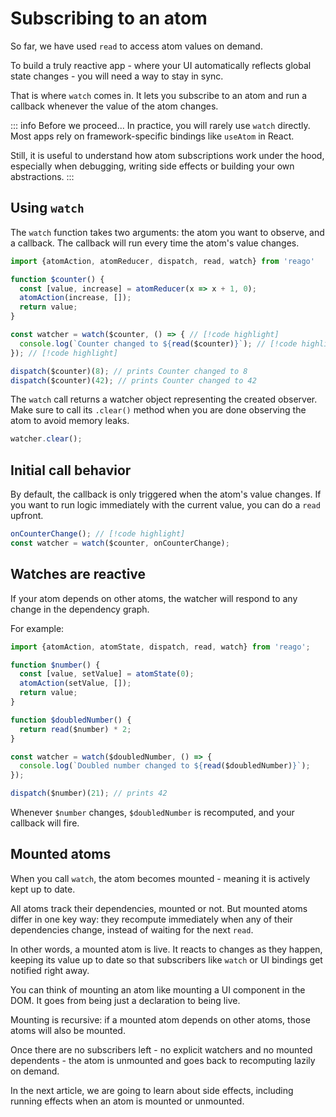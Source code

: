 # Subscribing to an atom

So far, we have used `read` to access atom values on demand.

To build a truly reactive app - where your UI automatically reflects global state changes - you
will need a way to stay in sync.

That is where `watch` comes in. It lets you subscribe to an atom and run a callback whenever the value
of the atom changes.

::: info Before we proceed...
In practice, you will rarely use `watch` directly. Most apps rely on framework-specific bindings like
`useAtom` in React.

Still, it is useful to understand how atom subscriptions work under the hood, especially when debugging,
writing side effects or building your own abstractions.
:::


## Using `watch`

The `watch` function takes two arguments: the atom you want to observe, and a callback.
The callback will run every time the atom's value changes.

```ts
import {atomAction, atomReducer, dispatch, read, watch} from 'reago'

function $counter() {
  const [value, increase] = atomReducer(x => x + 1, 0);
  atomAction(increase, []);
  return value;
}

const watcher = watch($counter, () => { // [!code highlight]
  console.log(`Counter changed to ${read($counter)}`); // [!code highlight]
}); // [!code highlight]

dispatch($counter)(8); // prints Counter changed to 8
dispatch($counter)(42); // prints Counter changed to 42
```

The `watch` call returns a watcher object representing the created observer. Make sure to
call its `.clear()` method when you are done observing the atom to avoid memory leaks.

```ts
watcher.clear();
```


## Initial call behavior

By default, the callback is only triggered when the atom's value changes.
If you want to run logic immediately with the current value, you can do a `read` upfront.

```ts
onCounterChange(); // [!code highlight]
const watcher = watch($counter, onCounterChange);
```


## Watches are reactive

If your atom depends on other atoms, the watcher will respond to any change in the dependency graph.

For example:

```ts
import {atomAction, atomState, dispatch, read, watch} from 'reago';

function $number() {
  const [value, setValue] = atomState(0);
  atomAction(setValue, []);
  return value;
}

function $doubledNumber() {
  return read($number) * 2;
}

const watcher = watch($doubledNumber, () => {
  console.log(`Doubled number changed to ${read($doubledNumber)}`);
});

dispatch($number)(21); // prints 42
```

Whenever `$number` changes, `$doubledNumber` is recomputed, and your callback will fire.


## Mounted atoms

When you call `watch`, the atom becomes mounted - meaning it is actively kept up to date.

All atoms track their dependencies, mounted or not.
But mounted atoms differ in one key way: they recompute immediately when any of their dependencies change,
instead of waiting for the next `read`.

In other words, a mounted atom is live. It reacts to changes as they happen, keeping its value up to date so
that subscribers like `watch` or UI bindings get notified right away.

You can think of mounting an atom like mounting a UI component in the DOM. It goes from being just a declaration
to being live.

Mounting is recursive: if a mounted atom depends on other atoms, those atoms will also be mounted.

Once there are no subscribers left - no explicit watchers and no mounted dependents - the atom is unmounted
and goes back to recomputing lazily on demand.

In the next article, we are going to learn about side effects, including running effects when an atom is
mounted or unmounted.

